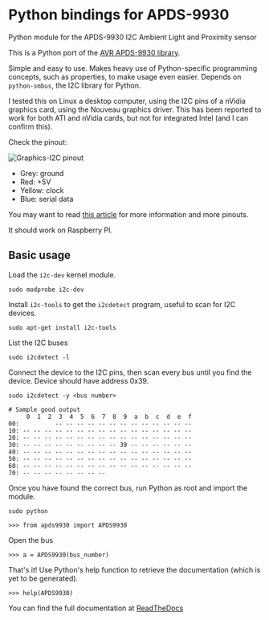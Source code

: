 # Python bindings for APDS-9930
Python module for the APDS-9930 I2C Ambient Light and Proximity sensor

This is a Python port of the [AVR APDS-9930 library](https://github.com/Davideddu/APDS9930).

Simple and easy to use. Makes heavy use of Python-specific programming concepts, such as properties, to make usage even easier. Depends on `python-smbus`, the I2C library for Python.

I tested this on Linux a desktop computer, using the I2C pins of a nVidia graphics card, using the Nouveau graphics driver. This has been reported to work for both ATI and nVidia cards, but not for integrated Intel (and I can confirm this).

Check the pinout:

![Graphics-I2C pinout](http://members.dslextreme.com/users/paintyourdragon/img/i2c/port-vga.png)

* Grey: ground
* Red: +5V
* Yellow: clock
* Blue: serial data

You may want to read [this article](http://www.paintyourdragon.com/?p=43) for more information and more pinouts.

It should work on Raspberry PI.

## Basic usage

Load the `i2c-dev` kernel module.

```
sudo modprobe i2c-dev
```

Install `i2c-tools` to get the `i2cdetect` program, useful to scan for I2C devices.

```
sudo apt-get install i2c-tools
```

List the I2C buses

```
sudo i2cdetect -l
```

Connect the device to the I2C pins, then scan every bus until you find the device. Device should have address 0x39.

```
sudo i2cdetect -y <bus number>

# Sample good output
     0  1  2  3  4  5  6  7  8  9  a  b  c  d  e  f
00:          -- -- -- -- -- -- -- -- -- -- -- -- -- 
10: -- -- -- -- -- -- -- -- -- -- -- -- -- -- -- -- 
20: -- -- -- -- -- -- -- -- -- -- -- -- -- -- -- -- 
30: -- -- -- -- -- -- -- -- -- 39 -- -- -- -- -- -- 
40: -- -- -- -- -- -- -- -- -- -- -- -- -- -- -- -- 
50: -- -- -- -- -- -- -- -- -- -- -- -- -- -- -- -- 
60: -- -- -- -- -- -- -- -- -- -- -- -- -- -- -- -- 
70: -- -- -- -- -- -- -- --
```

Once you have found the correct bus, run Python as root and import the module.

```
sudo python

>>> from apds9930 import APDS9930
```

Open the bus

```
>>> a = APDS9930(bus_number)
```

That's it! Use Python's help function to retrieve the documentation (which is yet to be generated).

```
>>> help(APDS9930)
```

You can find the full documentation at [ReadTheDocs](http://apds-9930-python-bindings.readthedocs.org/en/latest/)